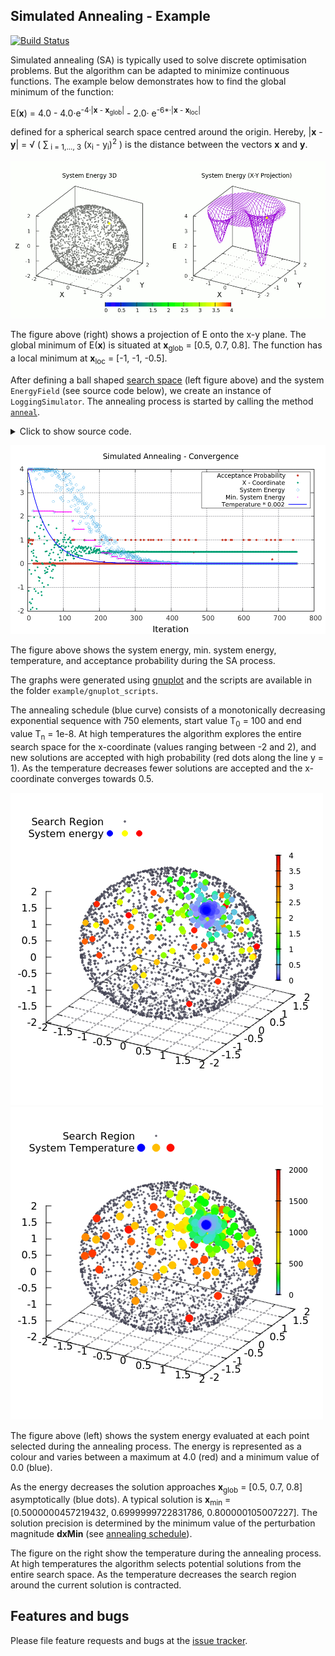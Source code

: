 ##  Simulated Annealing - Example
[![Build Status](https://travis-ci.com/simphotonics/simulated_annealing.svg?branch=main)](https://travis-ci.com/simphotonics/simulated_annealing)

Simulated annealing (SA) is typically used to solve discrete optimisation problems. But the algorithm can be adapted to minimize continuous functions. The example below demonstrates how
to find the global minimum of the function:

E(**x**) = 4.0 - 4.0&middot;e<sup>-4&middot;|**x** - **x**<sub>glob</sub>|</sup> - 2.0&middot; e<sup>-6*&middot;|**x** - **x**<sub>loc</sub>|</sup>

defined for a spherical search space centred around the origin.
Hereby, |**x** - **y**| = &#8730; ( &sum;<sub> i = 1,..., 3</sub> (x<sub>i</sub> - y<sub>i</sub>)<sup>2</sup> ) is the distance between the vectors **x** and **y**.


![Energy Simulated Annealing](https://github.com/simphotonics/simulated_annealing/blob/main/example/plots/energy_composite.gif)

The figure above (right) shows a projection of E onto the x-y plane. The global minimum of E(**x**)
is situated at **x**<sub>glob</sub> = \[0.5, 0.7, 0.8\]. The function has a local minimum
at **x**<sub>loc</sub>&nbsp;= \[-1, -1, -0.5\].

After defining a ball shaped [search space] (left figure above) and the system `EnergyField` (see source code below),
we create an instance of `LoggingSimulator`. The annealing process is started by calling the method [`anneal`][anneal].

<details><summary> Click to show source code.</summary>

```Dart
import 'dart:io';
import 'dart:math';

import 'package:list_operators/list_operators.dart';

import 'package:simulated_annealing/simulated_annealing.dart';

// Defining a spherical space.
final radius = 2;
final x = FixedInterval(-radius, radius);
final y = ParametricInterval(
  () => -sqrt(pow(radius, 2) - pow(x.next(), 2)),
  () => sqrt(pow(radius, 2) - pow(x.next(), 2)),
);
final z = ParametricInterval(
  () => -sqrt(pow(radius, 2) - pow(y.next(), 2) - pow(x.next(), 2)),
  () => sqrt(pow(radius, 2) - pow(y.next(), 2) - pow(x.next(), 2)),
);
final dxMin = <num>[1e-6, 1e-6, 1e-6];
final space = SearchSpace([x, y, z], dxMin: [1e-6, 1e-6, 1e-6]);

// Defining an energy function.
// The energy function has a minimum at xMin.
final xGlobalMin = [0.5, 0.7, 0.8];
final xLocalMin = [-1.0, -1.0, -0.5];
num energy(List<num> x) {
  return 4.0 -
      4.0 * exp(-4 * xGlobalMin.distance(x)) -
      2.0 * exp(-6 * xLocalMin.distance(x));
}

final energyField = EnergyField(
  energy,
  space,
);


/// To run this program navigate to the folder `example/bin` in your local
/// copy of the package `simulated_annealing` and use the command:
/// $ dart simulated_annealing_example.dart
void main() async {
  // Construct a simulator instance.
  final simulator = LoggingSimulator(energyField, exponentialSequence,
      perturbationSequence,
      iterations: 750, gammaStart: 0.7, gammaEnd: 0.05);

  print(await simulator.info);

  final xSol = await simulator.anneal((_) => 1, isRecursive: true);
  await File('../data/log.dat').writeAsString(simulator.rec.export());

  print('Solution: $xSol');
}

```
</details>


![Convergence Graph](https://raw.githubusercontent.com/simphotonics/simulated_annealing/main/example/plots/convergence.png)

The figure above shows the system energy, min. system energy, temperature, and acceptance probability during the SA process.

The graphs were generated using [gnuplot] and the scripts are available in the folder `example/gnuplot_scripts`.

The annealing schedule (blue curve) consists of a monotonically decreasing exponential sequence
with 750 elements, start value T<sub>0</sub> = 100 and end value T<sub>n</sub> = 1e-8. At high temperatures the algorithm explores the entire search space for the x-coordinate (values ranging between -2 and 2), and new solutions are accepted with high probability (red dots along the line y = 1). As the temperature decreases fewer solutions are accepted and the x-coordinate converges towards 0.5.

![System Energy](https://raw.githubusercontent.com/simphotonics/simulated_annealing/main/example/plots/energy.png)
![Temperature 3D](https://raw.githubusercontent.com/simphotonics/simulated_annealing/main/example/plots/temperature.png)




The figure above (left) shows the
system energy evaluated at each point selected during the annealing
process. The energy is represented as a colour and varies between a maximum at 4.0 (red) and a minimum value of 0.0 (blue).

As the energy decreases the solution approaches **x**<sub>glob</sub> = \[0.5, 0.7, 0.8\] asymptotically (blue dots). A typical solution is **x**<sub>min</sub> = \[0.5000000457219432, 0.6999999722831786, 0.800000105007227\]. The solution precision is determined by the minimum value of the perturbation magnitude **dxMin** (see [annealing schedule]).

The figure on the right show the temperature during the annealing process. At high temperatures the
algorithm selects potential solutions from the entire search space. As the temperature decreases
the search region around the current solution is contracted.


## Features and bugs
Please file feature requests and bugs at the [issue tracker].

[issue tracker]: https://github.com/simphotonics/simulated_annealing/issues

[SearchSpace]: https://pub.dev/documentation/simulated_annealing/latest/simulated_annealing/SearchSpace-class.html

[search space]: SEARCH_SPACE.md

[annealing schedule]: ANNEALING_SCHEDULE.md

[SimulatorClass]: https://pub.dev/documentation/simulated_annealing/latest/simulated_annealing/Simulator-class.html

[anneal]: https://pub.dev/documentation/simulated_annealing/latest/simulated_annealing/Simulator/anneal.html

[gnuplot]: http://gnuplot.sourceforge.net/
